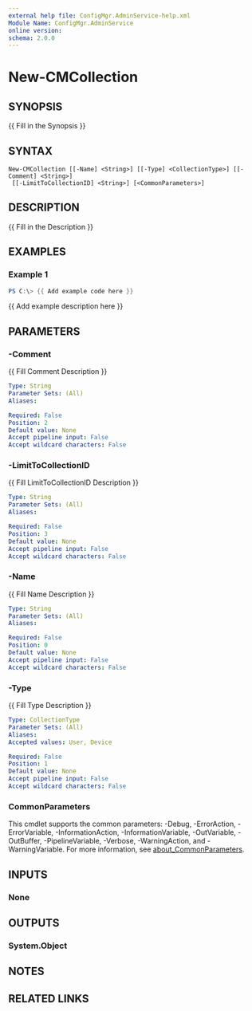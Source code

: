 ```yaml
---
external help file: ConfigMgr.AdminService-help.xml
Module Name: ConfigMgr.AdminService
online version:
schema: 2.0.0
---
```


# New-CMCollection

## SYNOPSIS
{{ Fill in the Synopsis }}

## SYNTAX

```
New-CMCollection [[-Name] <String>] [[-Type] <CollectionType>] [[-Comment] <String>]
 [[-LimitToCollectionID] <String>] [<CommonParameters>]
```

## DESCRIPTION
{{ Fill in the Description }}

## EXAMPLES

### Example 1
```powershell
PS C:\> {{ Add example code here }}
```

{{ Add example description here }}

## PARAMETERS

### -Comment
{{ Fill Comment Description }}

```yaml
Type: String
Parameter Sets: (All)
Aliases:

Required: False
Position: 2
Default value: None
Accept pipeline input: False
Accept wildcard characters: False
```

### -LimitToCollectionID
{{ Fill LimitToCollectionID Description }}

```yaml
Type: String
Parameter Sets: (All)
Aliases:

Required: False
Position: 3
Default value: None
Accept pipeline input: False
Accept wildcard characters: False
```

### -Name
{{ Fill Name Description }}

```yaml
Type: String
Parameter Sets: (All)
Aliases:

Required: False
Position: 0
Default value: None
Accept pipeline input: False
Accept wildcard characters: False
```

### -Type
{{ Fill Type Description }}

```yaml
Type: CollectionType
Parameter Sets: (All)
Aliases:
Accepted values: User, Device

Required: False
Position: 1
Default value: None
Accept pipeline input: False
Accept wildcard characters: False
```

### CommonParameters
This cmdlet supports the common parameters: -Debug, -ErrorAction, -ErrorVariable, -InformationAction, -InformationVariable, -OutVariable, -OutBuffer, -PipelineVariable, -Verbose, -WarningAction, and -WarningVariable. For more information, see [about_CommonParameters](http://go.microsoft.com/fwlink/?LinkID=113216).

## INPUTS

### None

## OUTPUTS

### System.Object
## NOTES

## RELATED LINKS
